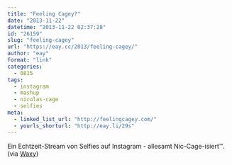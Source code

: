 ```yaml
---
title: "Feeling Cagey?"
date: "2013-11-22"
datetime: "2013-11-22 02:37:28"
id: "26159"
slug: "feeling-cagey"
url: "https://eay.cc/2013/feeling-cagey/"
author: "eay"
format: "link"
categories:
  - 0815
tags:
  - instagram
  - mashup
  - nicolas-cage
  - selfies
meta:
  - linked_list_url: "http://feelingcagey.com/"
  - yourls_shorturl: "http://eay.li/29s"
---
```


Ein Echtzeit-Stream von Selfies auf Instagram - allesamt Nic-Cage-isiert™. (via [Waxy](http://waxy.org/links/))
